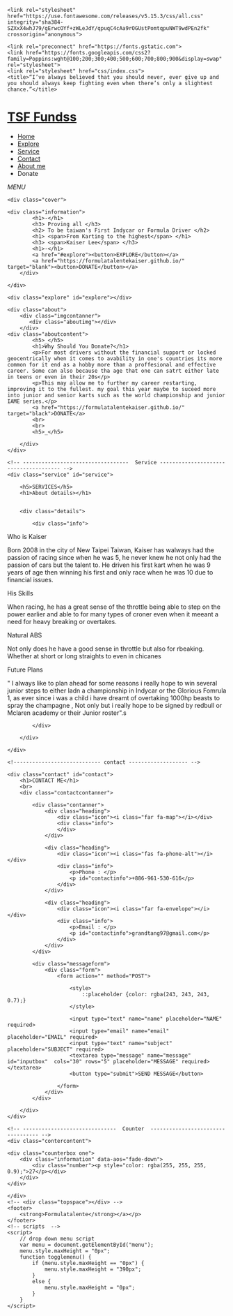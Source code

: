 <!DOCTYPE html>
<html lang="en">
<head>
    <meta charset="UTF-8">
    <meta http-equiv="X-UA-Compatible" content="IE=edge">
    <meta name="viewport" content="width=device-width, initial-scale=1.0">

    <link rel="stylesheet" href="https://use.fontawesome.com/releases/v5.15.3/css/all.css" 
    integrity="sha384-SZXxX4whJ79/gErwcOYf+zWLeJdY/qpuqC4cAa9rOGUstPomtqpuNWT9wdPEn2fk" crossorigin="anonymous">

    <link rel="preconnect" href="https://fonts.gstatic.com">
    <link href="https://fonts.googleapis.com/css2?family=Poppins:wght@100;200;300;400;500;600;700;800;900&display=swap" rel="stylesheet">
    <link rel="stylesheet" href="css/index.css">   
    <title>“I’ve always believed that you should never, ever give up and you should always keep fighting even when there’s only a slightest chance.”</title>
</head>
<body>
    <div class="nevbar" id="nevbar">
        <div class="logo">
            <a href="/index.html" id="logo"><h1><span>TSF</span> Fundss</h1></a>
        </div>
        <div class="menu" id="menu">
            <ul>
                <li><a id="home" href="index.html">Home</a></li>
                <li><a href="#explore">Explore</a></li>
                <li><a href="#service">Service</a></li>
                <li><a href="#contact">Contact</a></li>
                <li><a id="about" href="https://gogetfunding.com/my-dashboard/" target="blank">About me</a></li>
                <li><a id="donate"https://gogetfunding.com/my-dashboard/" target="blank">Donate</a></li>
            </ul>
        </div>
        <div class="menuicon">
            <i id="menuicon" onclick="togglemenu()" class="fas fa-chevron-circle-down"> <span>MENU</span></i>
        </div>
    </div>

    <div class="cover">

    <div class="information">
            <h1>-</h1>
            <h3> Proving all </h3>
            <h2> To be taiwan's First Indycar or Formula Driver </h2>
            <h1> <span>From Karting to the highest</span> </h1>
            <h3> <span>Kaiser Lee</span> </h3>
            <h1>-</h1>
            <a href="#explore"><button>EXPLORE</button></a>
            <a href="https://formulatalentekaiser.github.io/" target="blank"><button>DONATE</button></a>
        </div>

    </div>

    <div class="explore" id="explore"></div>

    <div class="about">
        <div class="imgcontanner">
           <div class="aboutimg"></div>
        </div>
    <div class="aboutcontent">
            <h5>_</h5>
            <h1>Why Should You Donate?</h1>
            <p>For most drivers without the financial support or locked geocentrically when it comes to avability in one's countries its more common for it end as a hobby more than a proffesional and effective career. Some can also because tha age that one can satrt either late in teens or even in their 20s</p>
            <p>This may allow me to further my career restarting, improving it to the fullest. my goal this year maybe to suceed more into junior and senior karts such as the world championship and junior IAME series.</p>
            <a href="https://formulatalentekaiser.github.io/" target="black">DONATE</a>
            <br>
            <br>
            <h5>_</h5>

        </div>
    </div>

    <!-- ----------------------------------  Service -------------------------------------- -->
    <div class="service" id="service">

        <h5>SERVICES</h5>
        <h1>About details></h1>
        

        <div class="details">

            <div class="info">

<div class="logo"><i class="fas fa-book-reader"></i></div>
                <p id="head">Who is Kaiser</p>
                <p>Born 2008 in the city of New Taipei Taiwan, Kaiser has walways had the passion of racing since when he was 5, he never knew he not only had the passion of cars but the talent to. He driven his first kart when he was 9 years of age then winning his first and only race when he was 10 due to financial issues.</p>
             </div>
             <div class="info" data-aos="fade-up">
            

<div class="logo"><i class="fas fa-book-open"></i></div>
                <p id="head">His Skills</p>
                <p>When racing, he has a great sense of the throttle being able to step on the power earlier and able to for many types of croner even when it meeant a need for heavy breaking or overtakes.</p>
            </div>

<div class="logo"><i class="fas fa-book-open"></i></div>
                <p id="head">Natural ABS </p>
                <p>Not only does he have a good sense in throttle but also for rbeaking. Whether at short or long straights to even in chicanes</p>
            </div>
            <div class="info" data-aos="fade-up">

<div class="logo"><i class="fas fa-book-open"></i></div>
                <p id="head">Future Plans </p>
                <p>" I always like to plan ahead for some reasons i really hope to win several junior steps to either ladn a championship in Indycar or the Glorious Fomrula 1, as ever since i was a child i have dreamt of overtaking 1000hp beasts to spray the champagne , Not only but i really hope to be signed by redbull or Mclaren academy or their Junior roster".s</p>
            </div>
            <div class="info" data-aos="fade-up">
            
            </div>

        </div>

    </div>

</div>

    <!---------------------------- contact ------------------- -->

    <div class="contact" id="contact">
        <h1>CONTACT ME</h1>
        <br>
        <div class="contactcontanner">

            <div class="contanner">
                <div class="heading">
                    <div class="icon"><i class="far fa-map"></i></div>
                    <div class="info">
                    </div>
                </div>

                <div class="heading">
                    <div class="icon"><i class="fas fa-phone-alt"></i></div>
                    <div class="info">
                        <p>Phone : </p>
                        <p id="contactinfo">+886-961-530-616</p>
                    </div>
                </div>

                <div class="heading">
                    <div class="icon"><i class="far fa-envelope"></i></div>
                    <div class="info">
                        <p>Email : </p>
                        <p id="contactinfo">grandtang97@gmail.com</p>
                    </div>
                </div>
            </div>

            <div class="messageform">
                <div class="form">
                    <form action="" method="POST">

                        <style>
                            ::placeholder {color: rgba(243, 243, 243, 0.7);}
                        </style>

                        <input type="text" name="name" placeholder="NAME" required>
                        <input type="email" name="email" placeholder="EMAIL" required>
                        <input type="text" name="subject" placeholder="SUBJECT" required>
                        <textarea type="message" name="message" id="inputbox"  cols="30" rows="5" placeholder="MESSAGE" required></textarea>
                        <button type="submit">SEND MESSAGE</button>

                    </form>
                </div>
            </div>

        </div>          
    </div>

    <!-- ------------------------------  Counter  ---------------------------------- -->
    <div class="contercontent">

    <div class="counterbox one">
        <div class="information" data-aos="fade-down">
            <div class="number"><p style="color: rgba(255, 255, 255, 0.9);">27</p></div> 
        </div>
    </div>

    </div>
    <!-- <div class="topspace"></div> -->
    <footer>
        <strong>Formulatalente</strong></a></p>
    </footer>
    <!-- scripts  -->
    <script>
        // drop down menu script
        var menu = document.getElementById("menu");
        menu.style.maxHeight = "0px";
        function togglemenu() {
            if (menu.style.maxHeight == "0px") {
                menu.style.maxHeight = "390px";
            }
            else {
                menu.style.maxHeight = "0px";
            }
        }
    </script>

</body>
</html>

